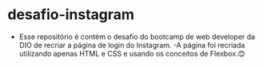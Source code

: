 # desafio-instagram
- Esse repositório é contém o desafio do bootcamp de web developer da DIO de recriar a página de login do Instagram.
-A página foi recriada utilizando apenas HTML e CSS e usando os conceitos de Flexbox.😊
